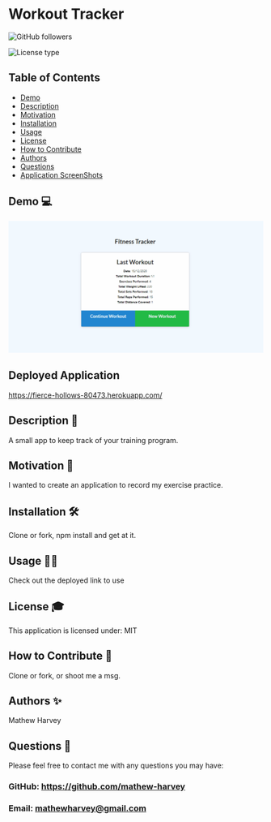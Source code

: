 # Workout Tracker
![GitHub followers](https://img.shields.io/github/followers/mathew-harvey?style=social)

![License type](https://img.shields.io/badge/License-MIT-Blue)

## Table of Contents
- [Demo](##Demo-)
- [Description](##Description-)
- [Motivation](#Motivation-)
- [Installation](#Installation-)
- [Usage](#Usage-)
- [License](#License-)
- [How to Contribute](#How-to-Contribute-)
- [Authors](#Authors-)
- [Questions](#Questions-)
- [Application ScreenShots](#Application-ScreenShots-)
## Demo 💻
![Demo Video](/assets/fitnesstracker.gif)
## Deployed Application
https://fierce-hollows-80473.herokuapp.com/
## Description 🧐
A small app to keep track of your training program.
## Motivation 🚀
I wanted to create an application to record my exercise practice.
## Installation 🛠️
Clone or fork, npm install and get at it.
## Usage 🏃‍♀️
Check out the deployed link to use
## License 🎓
This application is licensed under: MIT
## How to Contribute 🍰
Clone or fork, or shoot me a msg.
## Authors ✨
Mathew Harvey
## Questions 🤔
Please feel free to contact me with any questions you may have: 


### GitHub: https://github.com/mathew-harvey

### Email: mathewharvey@gmail.com
